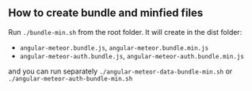 ## How to create bundle and minfied files

Run `./bundle-min.sh` from the root folder.
It will create in the dist folder:
  * `angular-meteor.bundle.js`, `angular-meteor.bundle.min.js` 
  * `angular-meteor-auth.bundle.js`, `angular-meteor-auth.bundle.min.js` 

and you can run separately `./angular-meteor-data-bundle-min.sh` or `./angular-meteor-auth-bundle-min.sh`

